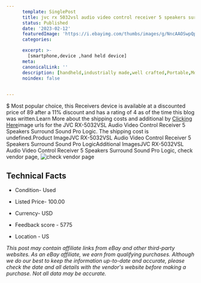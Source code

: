 ```yaml
---
      template: SinglePost
      title: jvc rx 5032vsl audio video control receiver 5 speakers surround sound pro logic
      status: Published
      date: '2023-02-12'
      featuredImage: 'https://i.ebayimg.com/thumbs/images/g/NncAAOSwpQpicC07/s-l225.jpg'
      categories: 

      excerpt: >-
        [smartphone,device ,hand held device]
      meta:
      canonicalLink: ''
      description: [handheld,industrially made,well crafted,Portable,Mobile,Compact,Convenient,Lightweight,Maneuverable,Man-portable,Miniature,Carriable,Hand-held,Light,Holdable,Transportable,Mobile device,Pocket-sized,On-the-go,Wireless,Cordless,Compact size,Convenient size, smartphone,device ,hand held device]
      noindex: false

        
---
```

$
    Most popular choice, this Receivers device is available at a discounted price of 89 after a 11% discount and has a rating of 4 as of the time this blog was written.Learn More about the shipping costs and additional by [Clicking Here](https://www.ebay.com/itm/134113518535?hash=item1f39c9e3c7%3Ag%3ANncAAOSwpQpicC07&mkevt=1&mkcid=1&mkrid=711-53200-19255-0&campid=%253CePNCampaignId%253E&customid=%253CreferenceId%253E&toolid=10049)image urls for the JVC RX-5032VSL Audio Video Control Receiver 5 Speakers Surround Sound Pro Logic. The shipping cost is undefined.Product ImageJVC RX-5032VSL Audio Video Control Receiver 5 Speakers Surround Sound Pro LogicAdditional ImagesJVC RX-5032VSL Audio Video Control Receiver 5 Speakers Surround Sound Pro Logic, check vendor page, ![check vendor page](https://origin-galleryplus.ebayimg.com/ws/web/134113518535_2_0_1/225x225.jpg,https://origin-galleryplus.ebayimg.com/ws/web/134113518535_3_0_1/225x225.jpg,https://origin-galleryplus.ebayimg.com/ws/web/134113518535_4_0_1/225x225.jpg,https://origin-galleryplus.ebayimg.com/ws/web/134113518535_5_0_1/225x225.jpg,https://origin-galleryplus.ebayimg.com/ws/web/134113518535_6_0_1/225x225.jpg,https://origin-galleryplus.ebayimg.com/ws/web/134113518535_7_0_1/225x225.jpg,https://origin-galleryplus.ebayimg.com/ws/web/134113518535_8_0_1/225x225.jpg,https://origin-galleryplus.ebayimg.com/ws/web/134113518535_9_0_1/225x225.jpg,https://origin-galleryplus.ebayimg.com/ws/web/134113518535_10_0_1/225x225.jpg)
    
    

 ## Technical Facts 



     
      

 - Condition- Used 


      

 - Listed Price- 100.00 


      

 - Currency- USD 


      

 - Feedback score - 5775 


      

 - Location - US 


      
      

 *_This post may contain affiliate links from eBay and other third-party websites. As an eBay affiliate, we earn from qualifying purchases. Although we do our best to keep the information up-to-date and accurate, please check the date and all details with the vendor's website before making a purchase. Not all data may be accurate._*



    
    
    
    
    